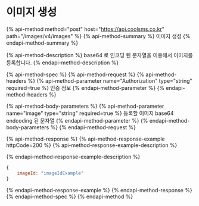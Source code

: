 # 이미지 생성

{% api-method method="post" host="https://api.coolsms.co.kr" path="/images/v4/images" %}
{% api-method-summary %}
이미지 생성
{% endapi-method-summary %}

{% api-method-description %}
base64 로 인코딩 된 문자열을 이용해서 이미지를 등록합니다.
{% endapi-method-description %}

{% api-method-spec %}
{% api-method-request %}
{% api-method-headers %}
{% api-method-parameter name="Authorization" type="string" required=true %}
인증 정보
{% endapi-method-parameter %}
{% endapi-method-headers %}

{% api-method-body-parameters %}
{% api-method-parameter name="image" type="string" required=true %}
등록할 이미지 base64 endcoding 된 문자열
{% endapi-method-parameter %}
{% endapi-method-body-parameters %}
{% endapi-method-request %}

{% api-method-response %}
{% api-method-response-example httpCode=200 %}
{% api-method-response-example-description %}

{% endapi-method-response-example-description %}

```javascript
{
    imageId: "imageIdExample"
}
```
{% endapi-method-response-example %}
{% endapi-method-response %}
{% endapi-method-spec %}
{% endapi-method %}

